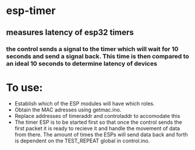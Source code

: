 # esp-timer
## measures latency of esp32 timers
### the control sends a signal to the timer which will wait for 10 seconds and send a signal back. This time is then compared to an ideal 10 seconds to determine latency of devices
# To use:
* Establish which of the ESP modules will have which roles. 
* Obtain the MAC adresses using getmac.ino. 
* Replace addresses of timeraddr and controladdr to accomodate this
* The timer ESP is to be started first so that once the control sends the first packet it is ready to recieve it and handle the movement of data from there. The amount of times the ESPs will send data back and forth is dependent on the TEST_REPEAT global in control.ino.  

